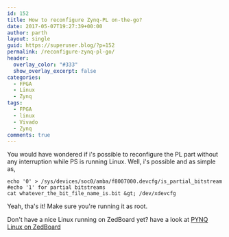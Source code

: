 ```yaml
---
id: 152
title: How to reconfigure Zynq-PL on-the-go?
date: 2017-05-07T19:27:39+00:00
author: parth
layout: single
guid: https://superuser.blog/?p=152
permalink: /reconfigure-zynq-pl-go/
header:
  overlay_color: "#333"
  show_overlay_excerpt: false
categories:
  - FPGA
  - Linux
  - Zynq
tags:
  - FPGA
  - linux
  - Vivado
  - Zynq
comments: true
---
```

You would have wondered if i's possible to reconfigure the PL part without any interruption while PS is running Linux. Well, i's possible and as simple as,

```shell
echo '0' > /sys/devices/soc0/amba/f8007000.devcfg/is_partial_bitstream
#echo '1' for partial bitstreams
cat whatever_the_bit_file_name_is.bit &gt; /dev/xdevcfg
```

Yeah, tha's it! Make sure you're running it as root.

Don't have a nice Linux running on ZedBoard yet? have a look at <a href="//superuser.blog/pynq-linux-on-zedboard/" target="_blank" rel="noopener noreferrer">PYNQ Linux on ZedBoard</a>
